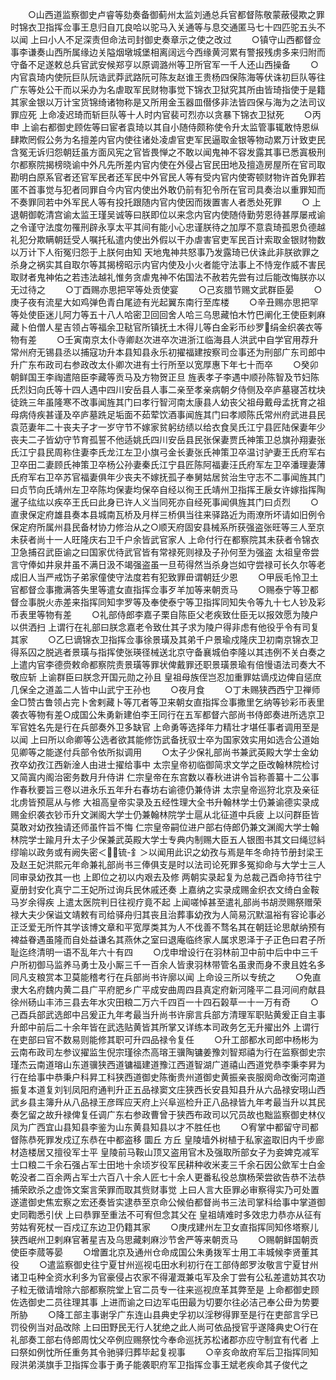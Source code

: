 <!-- { "loadSidebar": true } -->
　　○山西道监察御史卢睿等劾奏备御蓟州太监刘通总兵官都督陈敬蒙蔽侵欺之罪时锦衣卫指挥佥事王息归自兀良哈以驼马入关通等与息交通匿马七十四匹驼五头不以闻  上曰小人不足深责但命法司封御史奏章示之使之改过
　　○镇守山西都督佥事李谦奏山西所属缘边关隘烟墩城堡相离阔远今西缘黄河累有警报残虏多来归附而守备不足遂敕总兵官武安候郑亨以原调潞州等卫所官军一千人还山西操备
　　○内官袁琦内使阮巨队阮诰武莽武路阮可陈友赵谁王贵杨四保陈海等伏诛初巨队等往广东等处公干而以采办为名虐取军民财物事觉下锦衣卫狱究其所由皆琦指使于是籍其家金银以万计宝货锦绮诸物称是又所用金玉器皿僣侈非法皆四保与海为之法司议罪应死  上命凌迟琦而斩巨队等十人时内官裴可烈亦以贪暴下锦衣卫狱死
　　○丙申  上谕右都御史顾佐等曰宦者袁琦以其自小随侍颇称使令升太监管事辄敢恃恩纵肆欺罔假公务为名擅差内官内使往诸处凌虐官吏军民逼取金银等物动累万计致吏民含冤无诉归怨朝廷虽方面风宪之官皆畏惮之不敢以闻鬼神不容发露其事已悉寘极刑尔都察院揭榜晓谕中外凡先所差内官内使在外侵占官民田地及擅造房屋所在官司取勘明白原系官者还官军民者还军民中外官民人等有受内官内使寄顿财物许首免罪若匿不首事觉与犯者同罪自今内官内使出外敢仍前有犯令所在官司具奏治以重罪知而不奏罪同若中外军民人等有投托跟随内官内使因而拨置害人者悉处死罪
　　○  上退朝御乾清宫谕太监王瑾吴诚等曰朕即位以来念内官内使随侍勤劳恩待甚厚屡戒谕之令谨守法度勿罹刑辟永享太平其间有能小心忠谨朕待之加厚不意袁琦孤恩负德越礼犯分欺瞒朝廷受人嘱托私遣内使出外假以干办虐害官吏军民百计索取金银财物数以万计下人衔冤归怨于上朕何由知  天地鬼神共怒事乃发露琦已伏诛此非朕欲罪之杀身之祸实其自取尔等其揭榜昭示内官内使及小火者能守法事上不恃宠作威不害民取财者鬼神佑之若违法越礼惟务贪虐鬼神不佑国法不赦若先尝有过后能改悔朕亦以无过待之
　　○丁酉赐亦思把罕等处贡使宴
　　○己亥腊节赐文武群臣晏
　　○庚子夜有流星大如鸡弹色青白尾迹有光起翼东南行至库楼
　　○辛丑赐亦思把罕等处使臣迷儿阿力等五十八人哈密卫回回舍人哈三乌思藏怕木竹巴阐化王使臣剌麻藏卜伯僧人星吉领占等福余卫鞑官所镇抚土木得儿等白金彩币纱罗绢金织袭衣等物有差
　　○壬寅南京太仆寺卿赵次进卒次进浙江临海县人洪武中自学官用荐升常州府无锡县丞以捕寇功升本县知县永乐初擢福建按察司佥事还为刑部广东司郎中升广东布政司右参政改太仆卿次进有士行所至以宽厚惠下年七十而卒
　　○癸卯朝鲜国王李祹遣陪臣李藏等贡马及方物贺正旦  旌表孝子李遇中顺孙陈智及节妇陈氏烈妇向氏等十四人遇中四川安岳县人事二亲至孝亲病朝夕侍侧及卒庐墓寝苫枕块徒跣三年虽隆寒不改事闻旌其门曰孝行智河南太康县人幼丧父祖母戴母孟抚育之祖母病侍疾甚谨及卒庐墓跣足垢面不茹荤饮酒事闻旌其门曰孝顺陈氏常州府武进县民袁范妻年二十丧夫子才一岁守节不嫁家贫躬纺绩以给衣食吴氏江宁县匠陆保妻年少丧夫二子皆幼守节育孤誓不他适姚氏四川安岳县民张保妻贾氏神策卫总旗孙翔妻张氏江宁县民周称住妻李氏龙江左卫小旗弓金长妻张氏神策卫卒温讨驴妻王氏府军右卫卒田二妻顾氏神策卫卒杨公孙妻秦氏江宁县匠陈阿福妻汪氏府军左卫卒潘理妻薄氏府军右卫卒苏官福妻俱年少丧夫不嫁抚孤子奉舅姑居贫治生守志不二事闻旌其门曰贞节向氏靖州左卫卒陈均保妻均保卒自经以徇王氏靖州卫指挥王扆女许嫁指挥陶暹子纮纮以疾卒王氏曰此身已许人义当同死亦自经死事闻俱旌其门曰贞烈
　　○直隶保定府雄县奏本县城南瓦桥及月样三桥俱当往来驿路近为雨潦所坏请如旧例令保定府所属州县民备材协力修治从之○顺天府固安县械系所获强盗张旺等三人至京未获者尚十一人旺隆庆右卫千户余皆武官家人  上命付行在都察院其未获者令锦衣卫急捕召武臣谕之曰国家优待武官皆有常禄死则禄及子孙何至为强盗  太祖皇帝尝言守俸如井泉井虽不满日汲不竭强盗虽一旦苟得然当杀身岂如守尝禄可长久尔等老成旧人当严戒饬子弟家僮使守法度若有犯致罪毌谓朝廷少恩
　　○甲辰毛怜卫土官都督佥事撒满答失里等遣女直指挥佥事歹羊加等来朝贡马
　　○赐泰宁等卫都督佥事脱火赤差来指挥同知孛罗等及奉使泰宁等卫指挥同知失令等九十七人钞及彩币表里等物有差
　　○礼部侍郎李嘉子栗自陈臣父老疾致仕臣无以报效愿为陵户以供洒扫  上谓行在礼部曰朕念嘉老令致仕其子求为陵户得非虑有他役乎令有司复其家
　　○乙巳谪锦衣卫指挥佥事徐景璜及其弟千户景瑜戍隆庆卫初南京锦衣卫得系囚之脱逃者景璜与指挥使张瑛径械送北京守备襄城伯李隆以其违例不关白奏之  上遣内官李德赍敕命都察院责景璜等罪状俾戴罪还职景璜景瑜有倍慢语法司奏大不敬应斩  上谕群臣曰朕念开国元勋之孙且  皇祖母族侄岂忍加重罪姑谪戍边俾自惩庶几保全之道盖二人皆中山武宁王孙也
　　○夜月食
　　○丁未赐狭西西宁卫禅师金□赞古鲁领占完卜舍剌藏卜等兀者等卫来朝女直指挥佥事撒里乞纳等钞彩币表里袭衣等物有差○成国公朱勇新建伯李王同行在五军都督六部尚书侍郎奏进所选京卫军官姓名先是行在兵部奏外卫多缺官  上命勇等选择年力精壮才堪任事者调用至是以闻  上曰所以命卿等公选者欲其能修饬武备抚驭士卒为国家效实用如选合公道始见卿等之能遂付兵部令依所拟调用
　　○太子少保礼部尚书兼武英殿大学士金幼孜卒幼孜江西新淦人由进士擢给事中  太宗皇帝初临御简求文学之臣改翰林院检讨又简寘内阁治密务数月升侍讲  仁宗皇帝在东宫数以春秋进讲令旨称善纂十二公事作春秋要旨三卷以进永乐五年升右春坊右谕德仍兼侍讲  太宗皇帝巡狩北京及亲征北虏皆预扈从与修  大祖高皇帝实录及五经性理大全书升翰林学士仍兼谕德实录成赐金织袭衣钞币升文渊阁大学士仍兼翰林院学士扈从北征道中兵疲  上以问群臣皆莫敢对幼孜独请还师虽忤旨不悔  仁宗皇帝嗣位进户部右侍郎仍兼文渊阁大学士翰林院学士踰月升太子少保兼武英殿大学士专典内制赐大臣五人银图书其文曰绳愆紏缪喻以政务或有阙失密＜锍-釒＞以闻用此识之幼孜与焉是年冬命持节册封梁王及赵王妃洪熙元年命兼礼部尚书三俸俱支是时以法司论死罪多冤抑命与大学士三人同审录幼孜其一也  上即位之初以内艰去及修  两朝实录起复为总裁己酉命持节往宁夏册封安化真宁二王妃所过询兵民休戚还奏  上嘉纳之实录成赐金织衣文绮白金鞍马岁余得疾  上遣太医院判日往视疗竟不起  上闻嗟悼甚至遣礼部尚书胡濙赐祭赠荣禄大夫少保谥文靖敕有司给驿舟归其丧且治葬事幼孜为人简易沉默温裕有容论事必正泛爱无所忤其学该博文章和平宽厚类其为人不伐善不骛名其在朝廷论思献纳预有裨益眷遇虽隆而自处益谦名其燕休之室曰退庵临终家人属求恩泽于子正色曰君子所耻迄终清明一语不乱年六十有四
　　○戊申增设行在羽林前卫中前中后中中三千户所初御马监养马勇士及小厮三千一百余人皆隶羽林带管名虽隶而身不隶且姓名多同凡支粮赏本卫莫能稽考行在兵部尚书许廓以闻  上命设三所以专统之
　　○免直隶大名府魏内黄二县广平府肥乡广平成安曲周四县真定府新河隆平二县河间府献县徐州砀山丰沛三县去年水灾田粮二万六千四百一十四石榖草一十一万有奇
　　○己酉兵部武选郎中吕爰正九年考最当升尚书许廓言兵部方清理军职贴黄爰正自主事升郎中前后二十余年皆在武选贴黄皆其所掌又详练本司政务乞无升擢出外  上谓行在吏部曰官不数易则能修其职可升四品禄令复任
　　○升工部都水司郎中杨彬为云南布政司左参议擢监生倪宗瑾徐杰高瑢王骥陶镛姜豫刘智郑禧为行在监察御史宗瑾杰云南道瑢山东道骥狭西道镛福建道豫江西道智湖广道禧山西道党恭李秉李昇为行在给事中恭秉户科昇工科狭西道御史陈衡贵州道御史黄振亲丧服阕命改衡河南道振复本道复刘钊凤阳府通判升正五品禄窦文庄狭西长安县知县升从六品禄安珝山西武乡县主簿升从八品禄王彦晖应天府上兴阜巡检升正八品禄皆九年考最当升以其民奏乞留之故升禄俾复任调广东右参政曹曾于狭西布政司以冗员故也黜监察御史林仪凤为广西宜山县知县李鉴为山东黄县知县以才不胜任也
　　○宥掌中都留守司都督陈恭死罪发戍辽东恭在中都盗移  圜丘  方丘  皇陵墙外树植于私家盗取旧内千步廊材造楼居又擅役军士平  皇陵前马鞍山顶又盗用官木及强取所部女子为妾婢克减军士口粮二千余石强占军士田地十余顷岁役军民耕种收米麦三千余石因公歛军士白金乾没者二百余两占军士六百八十余人匠七十余人更番私役总旗杨荣尝欲告恭不法恭捕荣欧杀之虚饰文案言荣罪而取其赀财事觉  上曰人言大臣罪必审察得实乃可处置遂遣御史焦宏察之宏还奏皆实逮恭至京命公候伯都督尚书三法司掌科给事中掌道御史同鞫悉引伏  上曰恭罪至重法不可宥但念其父在  皇祖靖难时多效忠力恭亦从征有劳姑宥死杖一百戍辽东边卫仍籍其家
　　○庚戌建州左卫女直指挥同知佟塔察儿狭西岷州卫剌麻官著星吉及乌思藏剌麻沙节舍严等来朝贡马
　　○赐朝鲜国朝贡使臣李蒇等晏
　　○增置北京及通州仓命成国公朱勇拨军士用工丰城候李贤董其役
　　○遣监察御史往宁夏甘州巡视屯田水利初行在工部侍郎罗汝敬言宁夏甘州诸卫屯种全资水利多为官豪侵占农家不得灌溉兼屯军及余丁尝有公私差遣妨其农功子粒无徵请增除六部都察院堂上官二员专一往来巡视庶革其弊至是  上命都御史顾佐选御史二员往理其事  上进而谕之曰边军屯田最为切要尔往必洁己奉公毌为势要所胁
　　○降工部主事谢孚广东连山县典史孚初以淫秽得罪至是行在吏部言孚已罚役例当对品改除  上曰田野民无行人犹绝之此人尚可依品授官乎遂降典史○行在礼部奏工部右侍郎周忱父卒例应赐祭忱今奉命巡抚苏松诸郡亦应守制宜有代者  上曰祭如例忱所任重务其令驰驿归葬毕起复视事
　　○辛亥命故府军后卫指挥同知叚洪弟渶旗手卫指挥佥事于勇子能袭职府军卫指挥佥事王斌老疾命其子俊代之
